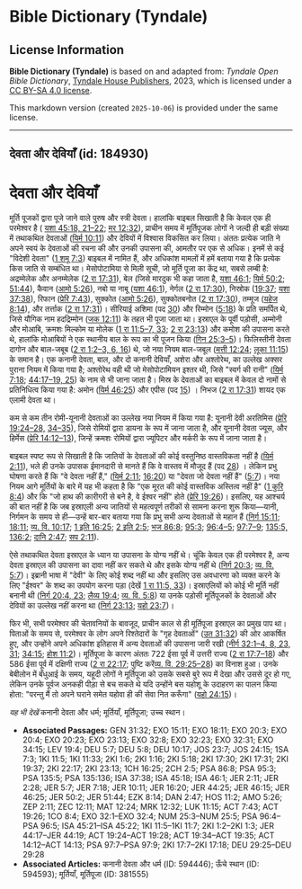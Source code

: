 # Bible Dictionary (Tyndale)

## License Information

**Bible Dictionary (Tyndale)** is based on and adapted from: _Tyndale Open Bible Dictionary_, [Tyndale House Publishers](https://tyndaleopenresources.com/), 2023, which is licensed under a [CC BY-SA 4.0 license](https://creativecommons.org/licenses/by-sa/4.0/legalcode.en).

This markdown version (created `2025-10-06`) is provided under the same license.



--------------------------------

## देवता और देवियाँ (id: 184930)

देवता और देवियाँ
================

मूर्ति पूजकों द्वारा पूजे जाने वाले पुरुष और स्त्री देवता। हालांकि बाइबल सिखाती है कि केवल एक ही परमेश्वर है ( [यशा 45:18, 21–22](https://ref.ly/Isa45:18,Isa45:21-Isa45:22); [मर 12:32](https://ref.ly/Mark12:32)), प्राचीन समय में मूर्तिपूजक लोगों ने जल्दी ही बड़ी संख्या में तथाकथित देवताओं ([यिर्म 10:11](https://ref.ly/Jer10:11)) और देवियों में विश्वास विकसित कर लिया। अंततः प्रत्येक जाति ने अपने स्वयं के देवताओं की रचना की और उनकी उपासना की, आमतौर पर एक से अधिक। इनमें से कई "विदेशी देवता" ([1 शमू 7:3](https://ref.ly/1Sam7:3)) बाइबल में नामित हैं, और अधिकांश मामलों में हमें बताया गया है कि प्रत्येक किस जाति से सम्बंधित था। मेसोपोटामिया से मिली सूची, जो मूर्ति पूजा का केंद्र था, सबसे लम्बी है: अद्रम्मेलेक और अनम्मेलेक ([2 रा 17:31](https://ref.ly/2Kgs17:31)), बेल (जिसे मारदुक भी कहा जाता है, [यशा 46:1](https://ref.ly/Isa46:1); [यिर्म 50:2](https://ref.ly/Jer50:2); [51:44](https://ref.ly/Jer51:44)), कैवान ([आमो 5:26](https://ref.ly/Amos5:26)), नबो या नाबू ([यशा 46:1](https://ref.ly/Isa46:1)), नेर्गल ([2 रा 17:30](https://ref.ly/2Kgs17:30)), निस्रोक ([19:37](https://ref.ly/2Kgs19:37); [यशा 37:38](https://ref.ly/Isa37:38)), रिफान ([प्रेरि 7:43](https://ref.ly/Acts7:43)), सुक्कोत ([आमो 5:26](https://ref.ly/Amos5:26)), सुक्कोतबनोत ([2 रा 17:30](https://ref.ly/2Kgs17:30)), तम्मूज ([यहेज 8:14](https://ref.ly/Ezek8:14)), और तर्त्ताक ([2 रा 17:31](https://ref.ly/2Kgs17:31))। सीरियाई अशिमा (पद [30](https://ref.ly/2Kgs17:30)) और रिम्मोन ([5:18](https://ref.ly/2Kgs5:18)) के प्रति समर्पित थे, जिसे यौगिक नाम हदद्रिम्मोन ([जक 12:11](https://ref.ly/Zech12:11)) के तहत भी पूजा जाता था। इस्राएल के पूर्वी पड़ोसी, अम्मोनी और मोआबि, क्रमशः मिल्कोम या मोलेक ([1 रा 11:5–7, 33](https://ref.ly/1Kgs11:5-1Kgs11:7,1Kgs11:33); [2 रा 23:13](https://ref.ly/2Kgs23:13)) और कमोश की उपासना करते थे, हालांकि मोआबियों ने एक स्थानीय बाल के रूप का भी पूजन किया ([गिन 25:3–5](https://ref.ly/Num25:3-Num25:5))। फिलिस्तीनी देवता दागोन और बाल\-जबूब ([2 रा 1:2–3, 6, 16](https://ref.ly/2Kgs1:2-2Kgs1:3)) थे, जो नया नियम बाल\-जबूल ([मत्ती 12:24](https://ref.ly/Matt12:24); [लूका 11:15](https://ref.ly/Luke11:15)) के समान है। एक कनानी देवता, बाल, और दो कनानी देवियाँ, अशेरा और अश्तोरेथ, का उल्लेख अक्सर पुराना नियम में किया गया है; अश्तोरेथ वही थी जो मेसोपोटामियन इश्तर थी, जिसे "स्वर्ग की रानी" ([यिर्म 7:18](https://ref.ly/Jer7:18); [44:17–19, 25](https://ref.ly/Jer44:17-Jer44:19,Jer44:25)) के नाम से भी जाना जाता है। मिस्र के देवताओं का बाइबल में केवल दो नामों से प्रतिनिधित्व किया गया है: अमोन ([यिर्म 46:25](https://ref.ly/Jer46:25)) और एपीस (पद [15](https://ref.ly/Jer46:15)) । निभज ([2 रा 17:31](https://ref.ly/2Kgs17:31)) शायद एक एलामी देवता था।

कम से कम तीन रोमी\-यूनानी देवताओं का उल्लेख नया नियम में किया गया है: यूनानी देवी अरतिमिस ([प्रेरि 19:24–28,](https://ref.ly/Acts19:24-Acts19:28) [34–35](https://ref.ly/Acts19:24-Acts19:28,Acts19:34-Acts19:35)), जिसे रोमियों द्वारा डायना के रूप में जाना जाता है, और यूनानी देवता ज्यूस, और हिर्मेस ([प्रेरि 14:12–13](https://ref.ly/Acts14:12-Acts14:13)), जिन्हें क्रमशः रोमियों द्वारा ज्यूपिटर और मर्करी के रूप में जाना जाता है।

बाइबल स्पष्ट रूप से सिखाती है कि जातियों के देवताओं की कोई वस्तुनिष्ठ वास्तविकता नहीं है ([यिर्म 2:11](https://ref.ly/Jer2:11)), भले ही उनके उपासक ईमानदारी से मानते हैं कि वे वास्तव में मौजूद हैं (पद [28](https://ref.ly/Jer2:28)) । लेकिन प्रभु घोषणा करते हैं कि "वे देवता नहीं हैं," ([यिर्म 2:11](https://ref.ly/Jer2:11); [16:20](https://ref.ly/Jer16:20)) या "देवता जो देवता नहीं हैं" ([5:7](https://ref.ly/Jer5:7))। नया नियम आगे मूर्तियों के बारे में यह भी कहता है कि "एक मूरत की कोई वास्तविक अस्तित्व नहीं है" ([1 कुरि 8:4](https://ref.ly/1Cor8:4)) और कि "जो हाथ की कारीगरी से बने है, वे ईश्वर नहीं" होते ([प्रेरि 19:26](https://ref.ly/Acts19:26))। इसलिए, यह आश्चर्य की बात नहीं है कि जब इस्राएली अन्य जातियों से महत्वपूर्ण तरीकों से सामना करना शुरू किया—यानी, निर्गमन के समय से ही—उन्हें बार\-बार बताया गया कि प्रभु सभी अन्य देवताओं से महान हैं ([निर्ग 15:11](https://ref.ly/Exod15:11); [18:11](https://ref.ly/Exod18:11); [व्य. वि. 10:17](https://ref.ly/Deut10:17); [1 इति 16:25](https://ref.ly/1Chr16:25); [2 इति 2:5](https://ref.ly/2Chr2:5); [भज 86:8](https://ref.ly/Ps86:8); [95:3](https://ref.ly/Ps95:3); [96:4–5](https://ref.ly/Ps96:4-Ps96:5); [97:7–9](https://ref.ly/Ps97:7-Ps97:9); [135:5,](https://ref.ly/Ps135:5) [136:2](https://ref.ly/Ps135:5,Ps135:136); [दानि 2:47](https://ref.ly/Dan2:47); [सप 2:11](https://ref.ly/Zeph2:11)).

ऐसे तथाकथित देवता इस्राएल के ध्यान या उपासना के योग्य नहीं थे। चूंकि केवल एक ही परमेश्वर है, अन्य देवता इस्राएल की उपासना का दावा नहीं कर सकते थे और इसके योग्य नहीं थे ([निर्ग 20:3](https://ref.ly/Exod20:3); [व्य. वि. 5:7](https://ref.ly/Deut5:7))। इब्रानी भाषा में "देवी" के लिए कोई शब्द नहीं था और इसलिए उस अवधारणा को व्यक्त करने के लिए "ईश्वर" के शब्द का उपयोग करना पड़ा (देखें [1 रा 11:5, 33](https://ref.ly/1Kgs11:5,1Kgs11:33))। इस्राएलियों को कोई भी मूर्ति नहीं बनानी थी ([निर्ग 20:4, 23](https://ref.ly/Exod20:4,Exod20:23); [लैव्य 19:4](https://ref.ly/Lev19:4); [व्य. वि. 5:8](https://ref.ly/Deut5:8)) या उनके पड़ोसी मूर्तिपूजकों के देवताओं और देवियों का उल्लेख नहीं करना था ([निर्ग 23:13](https://ref.ly/Exod23:13); [यहो 23:7](https://ref.ly/Josh23:7))।

फिर भी, सभी परमेश्वर की चेतावनियों के बावजूद, प्राचीन काल से ही मूर्तिपूजा इस्राएल का प्रमुख पाप था। पिताओं के समय से, परमेश्वर के लोग अपने रिश्तेदारों के "गृह देवताओं" ([उत 31:32](https://ref.ly/Gen31:32)) की ओर आकर्षित हुए, और उन्होंने अपने अधिकांश इतिहास में अन्य देवताओं की उपासना जारी रखी ([नीर्ग 32:1–4, 8, 23, 31](https://ref.ly/Exod32:1-Exod32:4,Exod32:8,Exod32:23,Exod32:31); [34:15](https://ref.ly/Exod34:15); [होश 11:2](https://ref.ly/Hos11:2))। मूर्तिपूजा के कारण अंततः 722 ईसा पूर्व में उत्तरी राज्य ([2 रा 17:7–18](https://ref.ly/2Kgs17:7-2Kgs17:18)) और 586 ईसा पूर्व में दक्षिणी राज्य ([2 रा 22:17](https://ref.ly/2Kgs22:17); पुष्टि करें[व्य. वि. 29:25–28](https://ref.ly/Deut29:25-Deut29:28)) का विनाश हुआ। उनके बेबीलोन में बँधुआई के समय, यहूदी लोगों ने मूर्तिपूजा को उसके सबसे बुरे रूप में देखा और उससे दूर हो गए, लेकिन उनके पूर्वज अनकही पीड़ा से बच सकते थे यदि उन्होंने बस यहोशू के उदाहरण का पालन किया होता: "परन्तु मैं तो अपने घराने समेत यहोवा ही की सेवा नित करूँगा" ([यहो 24:15](https://ref.ly/Josh24:15))। 

*यह भी देखें* कनानी देवता और धर्म; मूर्तियाँ, मूर्तिपूजा; उच्च स्थान। 

* **Associated Passages:** GEN 31:32; EXO 15:11; EXO 18:11; EXO 20:3; EXO 20:4; EXO 20:23; EXO 23:13; EXO 32:8; EXO 32:23; EXO 32:31; EXO 34:15; LEV 19:4; DEU 5:7; DEU 5:8; DEU 10:17; JOS 23:7; JOS 24:15; 1SA 7:3; 1KI 11:5; 1KI 11:33; 2KI 1:6; 2KI 1:16; 2KI 5:18; 2KI 17:30; 2KI 17:31; 2KI 19:37; 2KI 22:17; 2KI 23:13; 1CH 16:25; 2CH 2:5; PSA 86:8; PSA 95:3; PSA 135:5; PSA 135:136; ISA 37:38; ISA 45:18; ISA 46:1; JER 2:11; JER 2:28; JER 5:7; JER 7:18; JER 10:11; JER 16:20; JER 44:25; JER 46:15; JER 46:25; JER 50:2; JER 51:44; EZK 8:14; DAN 2:47; HOS 11:2; AMO 5:26; ZEP 2:11; ZEC 12:11; MAT 12:24; MRK 12:32; LUK 11:15; ACT 7:43; ACT 19:26; 1CO 8:4; EXO 32:1–EXO 32:4; NUM 25:3–NUM 25:5; PSA 96:4–PSA 96:5; ISA 45:21–ISA 45:22; 1KI 11:5–1KI 11:7; 2KI 1:2–2KI 1:3; JER 44:17–JER 44:19; ACT 19:24–ACT 19:28; ACT 19:34–ACT 19:35; ACT 14:12–ACT 14:13; PSA 97:7–PSA 97:9; 2KI 17:7–2KI 17:18; DEU 29:25–DEU 29:28
* **Associated Articles:** कनानी देवता और धर्म (ID: 594446); ऊँचे स्थान (ID: 594593); मूर्तियाँ, मूर्तिपूजा (ID: 381555)

